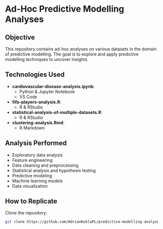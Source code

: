 # Ad-Hoc Predictive Modelling Analyses

## Objective
This repository contains ad-hoc analyses on various datasets in the domain of predictive modelling. The goal is to explore and apply predictive modelling techniques to uncover insights.

## Technologies Used
- **cardiovascular-disease-analysis.ipynb**:
   - Python & Jupyter Notebook
   - VS Code
- **fifa-players-analysis.R**:
   - R & RStudio
- **statistical-analysis-of-multiple-datasets.R**:
   - R & RStudio
- **clustering-analysis.Rmd**:
   - R Markdown

## Analysis Performed
- Exploratory data analysis
- Feature engineering
- Data cleaning and preprocessing
- Statistical analysis and hypothesis testing
- Predictive modeling
- Machine learning models
- Data visualization

## How to Replicate
Clone the repository:
   ```bash
   git clone https://github.com/AdrianKuklaPL/predictive-modelling-analyses.git
